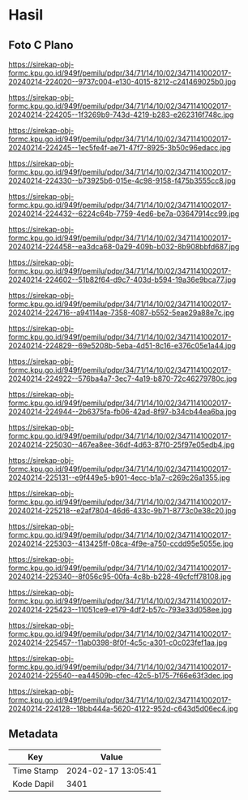 # Hasil

## Foto C Plano

https://sirekap-obj-formc.kpu.go.id/949f/pemilu/pdpr/34/71/14/10/02/3471141002017-20240214-224020--9737c004-e130-4015-8212-c241469025b0.jpg

https://sirekap-obj-formc.kpu.go.id/949f/pemilu/pdpr/34/71/14/10/02/3471141002017-20240214-224205--1f3269b9-743d-4219-b283-e262316f748c.jpg

https://sirekap-obj-formc.kpu.go.id/949f/pemilu/pdpr/34/71/14/10/02/3471141002017-20240214-224245--1ec5fe4f-ae71-47f7-8925-3b50c96edacc.jpg

https://sirekap-obj-formc.kpu.go.id/949f/pemilu/pdpr/34/71/14/10/02/3471141002017-20240214-224330--b73925b6-015e-4c98-9158-f475b3555cc8.jpg

https://sirekap-obj-formc.kpu.go.id/949f/pemilu/pdpr/34/71/14/10/02/3471141002017-20240214-224432--6224c64b-7759-4ed6-be7a-03647914cc99.jpg

https://sirekap-obj-formc.kpu.go.id/949f/pemilu/pdpr/34/71/14/10/02/3471141002017-20240214-224458--ea3dca68-0a29-409b-b032-8b908bbfd687.jpg

https://sirekap-obj-formc.kpu.go.id/949f/pemilu/pdpr/34/71/14/10/02/3471141002017-20240214-224602--51b82f64-d9c7-403d-b594-19a36e9bca77.jpg

https://sirekap-obj-formc.kpu.go.id/949f/pemilu/pdpr/34/71/14/10/02/3471141002017-20240214-224716--a94114ae-7358-4087-b552-5eae29a88e7c.jpg

https://sirekap-obj-formc.kpu.go.id/949f/pemilu/pdpr/34/71/14/10/02/3471141002017-20240214-224829--69e5208b-5eba-4d51-8c16-e376c05e1a44.jpg

https://sirekap-obj-formc.kpu.go.id/949f/pemilu/pdpr/34/71/14/10/02/3471141002017-20240214-224922--576ba4a7-3ec7-4a19-b870-72c46279780c.jpg

https://sirekap-obj-formc.kpu.go.id/949f/pemilu/pdpr/34/71/14/10/02/3471141002017-20240214-224944--2b6375fa-fb06-42ad-8f97-b34cb44ea6ba.jpg

https://sirekap-obj-formc.kpu.go.id/949f/pemilu/pdpr/34/71/14/10/02/3471141002017-20240214-225030--467ea8ee-36df-4d63-87f0-25f97e05edb4.jpg

https://sirekap-obj-formc.kpu.go.id/949f/pemilu/pdpr/34/71/14/10/02/3471141002017-20240214-225131--e9f449e5-b901-4ecc-b1a7-c269c26a1355.jpg

https://sirekap-obj-formc.kpu.go.id/949f/pemilu/pdpr/34/71/14/10/02/3471141002017-20240214-225218--e2af7804-46d6-433c-9b71-8773c0e38c20.jpg

https://sirekap-obj-formc.kpu.go.id/949f/pemilu/pdpr/34/71/14/10/02/3471141002017-20240214-225303--413425ff-08ca-4f9e-a750-ccdd95e5055e.jpg

https://sirekap-obj-formc.kpu.go.id/949f/pemilu/pdpr/34/71/14/10/02/3471141002017-20240214-225340--8f056c95-00fa-4c8b-b228-49cfcff78108.jpg

https://sirekap-obj-formc.kpu.go.id/949f/pemilu/pdpr/34/71/14/10/02/3471141002017-20240214-225423--11051ce9-e179-4df2-b57c-793e33d058ee.jpg

https://sirekap-obj-formc.kpu.go.id/949f/pemilu/pdpr/34/71/14/10/02/3471141002017-20240214-225457--11ab0398-8f0f-4c5c-a301-c0c023fef1aa.jpg

https://sirekap-obj-formc.kpu.go.id/949f/pemilu/pdpr/34/71/14/10/02/3471141002017-20240214-225540--ea44509b-cfec-42c5-b175-7f66e63f3dec.jpg

https://sirekap-obj-formc.kpu.go.id/949f/pemilu/pdpr/34/71/14/10/02/3471141002017-20240214-224128--18bb444a-5620-4122-952d-c643d5d06ec4.jpg


## Metadata

| Key        | Value               |
| ---------- | ------------------- |
| Time Stamp | 2024-02-17 13:05:41 |
| Kode Dapil | 3401                |



